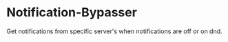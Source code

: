# Notification-Bypasser
Get notifications from specific server's when notifications are off or on dnd.

